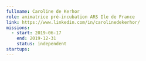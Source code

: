 ```yaml
---
fullname: Caroline de Kerhor
role: animatrice pré-incubation ARS Ile de France
link: https://www.linkedin.com/in/carolinedekerhor/
missions:
  - start: 2019-06-17
    end: 2019-12-31
    status: independent
startups:
---
```

